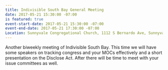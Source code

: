 ```yaml
---
title: Indivisible South Bay General Meeting
date: 2017-05-21 15:30:00 -07:00
is featured: true
event-start-date: 2017-05-21 15:30:00 -07:00
event-end-date: 2017-05-21 17:30:00 -07:00
Location: Sunnyvale Congregational Church, 1112 S Bernardo Ave, Sunnyvale, CA 94087
---
```


Another biweekly meeting of Indivisible South Bay. This time we will have some speakers on tracking congress and your MOCs effectively and a short presentation on the Disclose Act. After there will be time to meet with your issue committees as well. 
